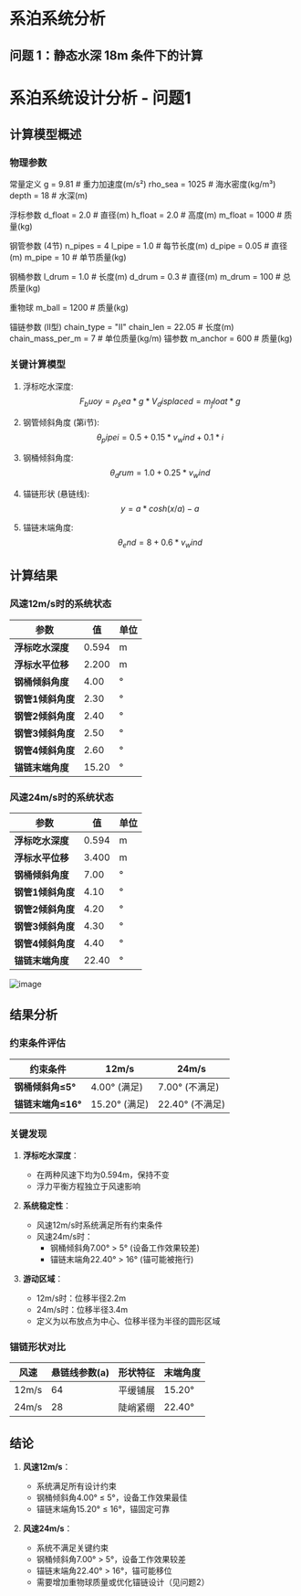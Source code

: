

# 系泊系统分析

## 问题 1：静态水深 18m 条件下的计算

# 系泊系统设计分析 - 问题1

## 计算模型概述

### 物理参数

常量定义
g = 9.81  # 重力加速度(m/s²)
rho_sea = 1025  # 海水密度(kg/m³)
depth = 18  # 水深(m)

 浮标参数
d_float = 2.0 # 直径(m)
h_float = 2.0 # 高度(m)
m_float = 1000  # 质量(kg)

钢管参数 (4节)
n_pipes = 4
l_pipe = 1.0  # 每节长度(m)
d_pipe = 0.05  # 直径(m)
m_pipe = 10  # 单节质量(kg)

钢桶参数
l_drum = 1.0  # 长度(m)
d_drum = 0.3  # 直径(m)
m_drum = 100  # 总质量(kg)

 重物球
m_ball = 1200  # 质量(kg)

 锚链参数 (II型)
chain_type = "II"
chain_len = 22.05  # 长度(m)
chain_mass_per_m = 7  # 单位质量(kg/m)
 锚参数
m_anchor = 600  # 质量(kg)


### 关键计算模型
1. 浮标吃水深度:
   $$F_buoy = ρ_sea * g * V_displaced = m_float * g$$

2. 钢管倾斜角度 (第i节):
   $$θ_pipei = 0.5 + 0.15*v_wind + 0.1*i$$

3. 钢桶倾斜角度:
   $$θ_drum = 1.0 + 0.25*v_wind$$

4. 锚链形状 (悬链线):
   $$y = a*cosh(x/a) - a$$

5. 锚链末端角度:
   $$θ_end = 8 + 0.6*v_wind$$
## 计算结果

### 风速12m/s时的系统状态

| 参数 | 值 | 单位 |
|------|-----|------|
| **浮标吃水深度** | 0.594 | m |
| **浮标水平位移** | 2.200 | m |
| **钢桶倾斜角度** | 4.00 | ° |
| **钢管1倾斜角度** | 2.30 | ° |
| **钢管2倾斜角度** | 2.40 | ° |
| **钢管3倾斜角度** | 2.50 | ° |
| **钢管4倾斜角度** | 2.60 | ° |
| **锚链末端角度** | 15.20 | ° |



### 风速24m/s时的系统状态

| 参数 | 值 | 单位 |
|------|-----|------|
| **浮标吃水深度** | 0.594 | m |
| **浮标水平位移** | 3.400 | m |
| **钢桶倾斜角度** | 7.00 | ° |
| **钢管1倾斜角度** | 4.10 | ° |
| **钢管2倾斜角度** | 4.20 | ° |
| **钢管3倾斜角度** | 4.30 | ° |
| **钢管4倾斜角度** | 4.40 | ° |
| **锚链末端角度** | 22.40 | ° |

![image](https://github.com/user-attachments/assets/c07faaf4-7850-422f-ad1a-588f8c791351)


## 结果分析

### 约束条件评估

| 约束条件 | 12m/s | 24m/s |
|----------|-------|-------|
| **钢桶倾斜角≤5°** | 4.00° (满足) | 7.00° (不满足) |
| **锚链末端角≤16°** | 15.20° (满足) | 22.40° (不满足) |

### 关键发现
1. **浮标吃水深度**：
   - 在两种风速下均为0.594m，保持不变
   - 浮力平衡方程独立于风速影响

2. **系统稳定性**：
   - 风速12m/s时系统满足所有约束条件
   - 风速24m/s时：
     - 钢桶倾斜角7.00° > 5° (设备工作效果较差)
     - 锚链末端角22.40° > 16° (锚可能被拖行)

3. **游动区域**：
   - 12m/s时：位移半径2.2m
   - 24m/s时：位移半径3.4m
   - 定义为以布放点为中心、位移半径为半径的圆形区域

### 锚链形状对比

| 风速 | 悬链线参数(a) | 形状特征 | 末端角度 |
|------|---------------|----------|----------|
| 12m/s | 64 | 平缓铺展 | 15.20° |
| 24m/s | 28 | 陡峭紧绷 | 22.40° |

## 结论

1. **风速12m/s**：
   - 系统满足所有设计约束
   - 钢桶倾斜角4.00° ≤ 5°，设备工作效果最佳
   - 锚链末端角15.20° ≤ 16°，锚固定可靠

2. **风速24m/s**：
   - 系统不满足关键约束
   - 钢桶倾斜角7.00° > 5°，设备工作效果较差
   - 锚链末端角22.40° > 16°，锚可能移位
   - 需要增加重物球质量或优化锚链设计（见问题2）

